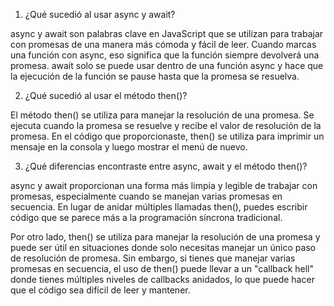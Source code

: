 1. ¿Qué sucedió al usar async y await?

async y await son palabras clave en JavaScript que se utilizan para trabajar con promesas de una manera más cómoda y fácil de leer. Cuando marcas una función con async, eso significa que la función siempre devolverá una promesa. await solo se puede usar dentro de una función async y hace que la ejecución de la función se pause hasta que la promesa se resuelva.

2. ¿Qué sucedió al usar el método then()?

El método then() se utiliza para manejar la resolución de una promesa. Se ejecuta cuando la promesa se resuelve y recibe el valor de resolución de la promesa. En el código que proporcionaste, then() se utiliza para imprimir un mensaje en la consola y luego mostrar el menú de nuevo.

3. ¿Qué diferencias encontraste entre async, await y el método then()?

async y await proporcionan una forma más limpia y legible de trabajar con promesas, especialmente cuando se manejan varias promesas en secuencia. En lugar de anidar múltiples llamadas then(), puedes escribir código que se parece más a la programación síncrona tradicional.

Por otro lado, then() se utiliza para manejar la resolución de una promesa y puede ser útil en situaciones donde solo necesitas manejar un único paso de resolución de promesa. Sin embargo, si tienes que manejar varias promesas en secuencia, el uso de then() puede llevar a un "callback hell" donde tienes múltiples niveles de callbacks anidados, lo que puede hacer que el código sea difícil de leer y mantener.